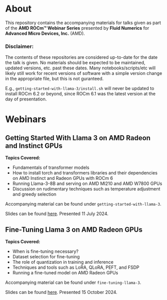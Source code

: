 # About
This repository contains the accompanying materials for talks given as part of the **AMD ROCm™ Webinar Series** presented by **Fluid Numerics** for **Advanced Micro Devices, Inc.** (AMD).

### Disclaimer:
The contents of these repositories are considered up-to-date for the date the talk is given. No materials should be expected to be maintained, updated versions, etc. past these dates. Many notebooks/scripts/etc will likely still work for recent versions of software with a simple version change in the appropriate file, but this is not guranteed. 

E.g., `getting-started-with-llama-3/install.sh` will never be updated to install ROCm 6.2 or beyond, since ROCm 6.1 was the latest version at the day of presentation.

# Webinars

## Getting Started With Llama 3 on AMD Radeon and Instinct GPUs
**Topics Covered:**

- Fundamentals of transformer models
- How to install torch and transformers libraries and their dependencies on AMD Instinct and Radeon GPUs with ROCm 6
- Running Llama-3-8B and serving on AMD MI210 and AMD W7800 GPUs
- Discussion on rudimentary techniques such as temperature adjustment and greedy selection

Accompanying material can be found under `getting-started-with-llama-3`.

Slides can be found [here](https://docs.google.com/presentation/d/1JhdUjeY8HXoKhJP80d6Rd-5IIQfw6T1cMOs-eQRtqhA/edit?usp=sharing). Presented 11 July 2024.


## Fine-Tuning Llama 3 on AMD Radeon GPUs
**Topics Covered:**

- When is fine-tuning necessary?
- Dataset selection for fine-tuning
- The role of quantization in training and inference
- Techniques and tools such as LoRA, QLoRA, PEFT, and FSDP
- Running a fine-tuned model on AMD Radeon GPUs

Accompanying material can be found under `fine-tuning-llama-3`.

Slides can be found [here](https://docs.google.com/presentation/d/18nclUUsTG7MCc-hjTuWp7HlqRc129YpNjtzwjIp2Zag/edit?usp=sharing). Presented 15 October 2024.


